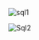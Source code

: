 ![sql1](https://github.com/Zbr-Git/QuoraREST/assets/40324642/987129bb-fd6c-40d2-ba26-aaef02e23ea2)

![Sql2](https://github.com/Zbr-Git/QuoraREST/assets/40324642/9f579d9d-4148-4786-b663-93827e1baff1)
